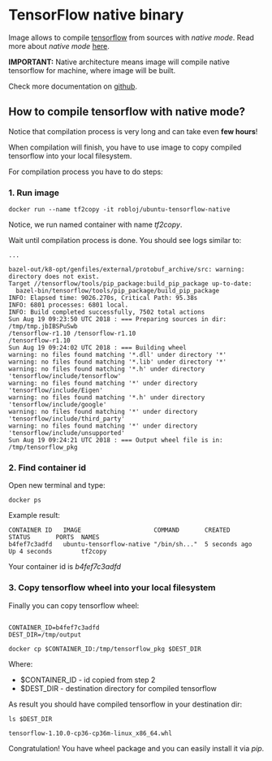 # TensorFlow native binary

Image allows to compile [tensorflow](https://www.tensorflow.org)
from sources with *native mode*. Read more about *native mode* [here](https://gcc.gnu.org/onlinedocs/gcc-4.5.3/gcc/i386-and-x86_002d64-Options.html).

__IMPORTANT:__ Native architecture means image will compile native tensorflow for machine,
where image will be built.

Check more documentation on [github](https://github.com/robertobloj/tensorflow-builder).

## How to compile tensorflow with native mode?

Notice that compilation process is very long and can take even __few hours__!

When compilation will finish, you have to use image to copy compiled tensorflow
into your local filesystem.


For compilation process you have to do steps:

### 1. Run image

```
docker run --name tf2copy -it robloj/ubuntu-tensorflow-native
```


Notice, we run named container with name *tf2copy*.

Wait until compilation process is done. You should see logs similar to:


```
...

bazel-out/k8-opt/genfiles/external/protobuf_archive/src: warning: directory does not exist.
Target //tensorflow/tools/pip_package:build_pip_package up-to-date:
  bazel-bin/tensorflow/tools/pip_package/build_pip_package
INFO: Elapsed time: 9026.270s, Critical Path: 95.38s
INFO: 6801 processes: 6801 local.
INFO: Build completed successfully, 7502 total actions
Sun Aug 19 09:23:50 UTC 2018 : === Preparing sources in dir: /tmp/tmp.jbIBSPuSwb
/tensorflow-r1.10 /tensorflow-r1.10
/tensorflow-r1.10
Sun Aug 19 09:24:02 UTC 2018 : === Building wheel
warning: no files found matching '*.dll' under directory '*'
warning: no files found matching '*.lib' under directory '*'
warning: no files found matching '*.h' under directory 'tensorflow/include/tensorflow'
warning: no files found matching '*' under directory 'tensorflow/include/Eigen'
warning: no files found matching '*.h' under directory 'tensorflow/include/google'
warning: no files found matching '*' under directory 'tensorflow/include/third_party'
warning: no files found matching '*' under directory 'tensorflow/include/unsupported'
Sun Aug 19 09:24:21 UTC 2018 : === Output wheel file is in: /tmp/tensorflow_pkg
```

### 2. Find container id

Open new terminal and type:

```
docker ps

```


Example result:

```
CONTAINER ID   IMAGE                    COMMAND       CREATED        STATUS       PORTS  NAMES
b4fef7c3adfd   ubuntu-tensorflow-native "/bin/sh..."  5 seconds ago  Up 4 seconds        tf2copy

```


Your container id is *b4fef7c3adfd*

### 3. Copy tensorflow wheel into your local filesystem

Finally you can copy tensorflow wheel:

```

CONTAINER_ID=b4fef7c3adfd
DEST_DIR=/tmp/output

docker cp $CONTAINER_ID:/tmp/tensorflow_pkg $DEST_DIR

```


Where:

- $CONTAINER_ID - id copied from step 2
- $DEST_DIR - destination directory for compiled tensorflow

As result you should have compiled tensorflow in your destination dir:

```
ls $DEST_DIR

tensorflow-1.10.0-cp36-cp36m-linux_x86_64.whl
```


Congratulation! You have wheel package and you can easily install it via *pip*.
